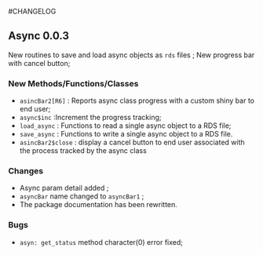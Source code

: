 #CHANGELOG

## Async 0.0.3

New routines to save and load async objects as `rds` files ;
New progress bar with cancel button;
 

### New Methods/Functions/Classes 

- `asincBar2[R6]` : Reports  async class progress with a custom shiny bar to end user;
- `async$inc` :Increment the progress tracking;
- `load_async` : Functions to read a single async object to a  RDS file;
- `save_async` :  Functions to write a single async object to a  RDS file.
- `asincBar2$close` : display  a cancel button to end user associated with the process tracked by the async class

### Changes

- Async param detail added ;
- `asyncBar` name changed to `asyncBar1` ;
- The package documentation has been rewritten.

### Bugs
- `asyn: get_status` method  character(0) error fixed;



